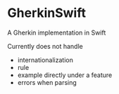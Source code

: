 # GherkinSwift
A Gherkin implementation in Swift

Currently does not handle
* internationalization
* rule
* example directly under a feature
* errors when parsing
